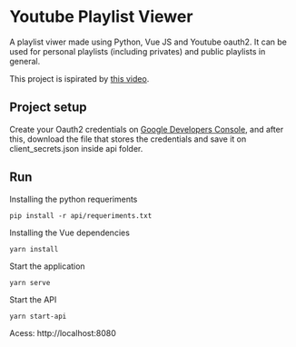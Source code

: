 # Youtube Playlist Viewer

A playlist viwer made using Python, Vue JS and Youtube oauth2. It can be used for personal playlists (including privates) and public playlists in general.

This project is ispirated by [this video](https://www.youtube.com/watch?v=th5_9woFJmk).

## Project setup

Create your Oauth2 credentials on [Google Developers Console](https://console.developers.google.com/apis/credentials), and after this, download the file that stores the credentials and save it on client_secrets.json inside api folder.

## Run

Installing the python requeriments
```
pip install -r api/requeriments.txt
```

Installing the Vue dependencies
```
yarn install
```

Start the application
```
yarn serve
```

Start the API
```
yarn start-api
```

Acess: http://localhost:8080

